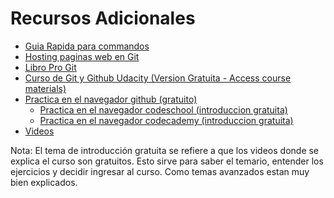 


Recursos Adicionales
====================

* [Guia Rapida para commandos](git-cheat-sheet-education.pdf)
* [Hosting paginas web en Git](https://pages.github.com/)
* [Libro Pro Git](https://progit2.s3.amazonaws.com/en/2014-11-04-ef9e4/progit-en.93.pdf)
* [Curso de Git y Github Udacity (Version Gratuita - Access course materials)](https://www.udacity.com/course/ud775)
* [Practica en el navegador github (gratuito)](https://try.github.io/levels/1/challenges/1)
  * [Practica en el navegador codeschool (introduccion gratuita)](https://www.codeschool.com/learn/git)
  * [Practica en el navegador codecademy (introduccion gratuita)](https://www.codecademy.com/es/learn/learn-git)
* [Videos](http://git-scm.com/videos/)

Nota: El tema de introducción gratuita se refiere a que los videos donde se explica el curso son gratuitos. Esto sirve para saber el temario, entender los ejercicios y decidir ingresar al curso. Como temas avanzados estan muy bien explicados.
